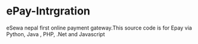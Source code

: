 # ePay-Intrgration
eSewa nepal first online payment gateway.This source code is for Epay via Python, Java , PHP, .Net and Javascript
